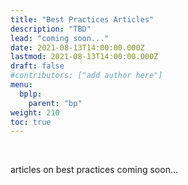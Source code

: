 ```yaml
---
title: "Best Practices Articles"
description: "TBD"
lead: "coming soon..."
date: 2021-08-13T14:00:00.000Z
lastmod: 2021-08-13T14:00:00.000Z
draft: false
#contributors: ["add author here"]
menu:
  bplp:
    parent: "bp"
weight: 210
toc: true
---
```


&nbsp;  

articles on best practices coming soon...

&nbsp; 

&nbsp; 
